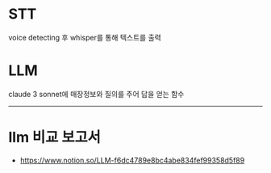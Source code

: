 # STT
voice detecting 후 whisper를 통해 텍스트를 출력

# LLM
claude 3 sonnet에 매장정보와 질의를 주어 답을 얻는 함수


---
# llm 비교 보고서
- https://www.notion.so/LLM-f6dc4789e8bc4abe834fef99358d5f89